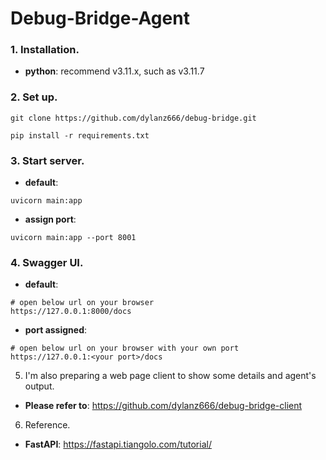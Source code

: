 # Debug-Bridge-Agent

### 1. Installation.

* __python__: recommend v3.11.x, such as v3.11.7

### 2. Set up.

```commandline
git clone https://github.com/dylanz666/debug-bridge.git
```

```commandline
pip install -r requirements.txt
```

### 3. Start server.

* __default__:

```commandline
uvicorn main:app
```

* __assign port__:

```commandline
uvicorn main:app --port 8001
```

### 4. Swagger UI.

* __default__:

```commandline
# open below url on your browser
https://127.0.0.1:8000/docs
```

* __port assigned__:
```commandline
# open below url on your browser with your own port
https://127.0.0.1:<your port>/docs
```

5. I'm also preparing a web page client to show some details and agent's output.
* __Please refer to__: https://github.com/dylanz666/debug-bridge-client

6. Reference.
* __FastAPI__: https://fastapi.tiangolo.com/tutorial/
